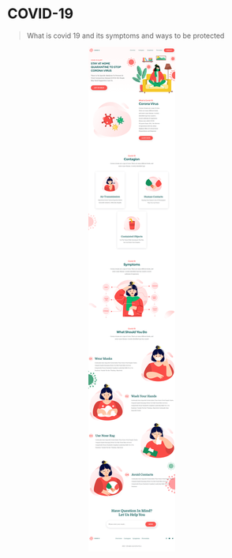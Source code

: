 # COVID-19
> What is covid 19 and its symptoms and ways to be protected

<p align='center'>
  <img src='img/ss.png'>
</p>
